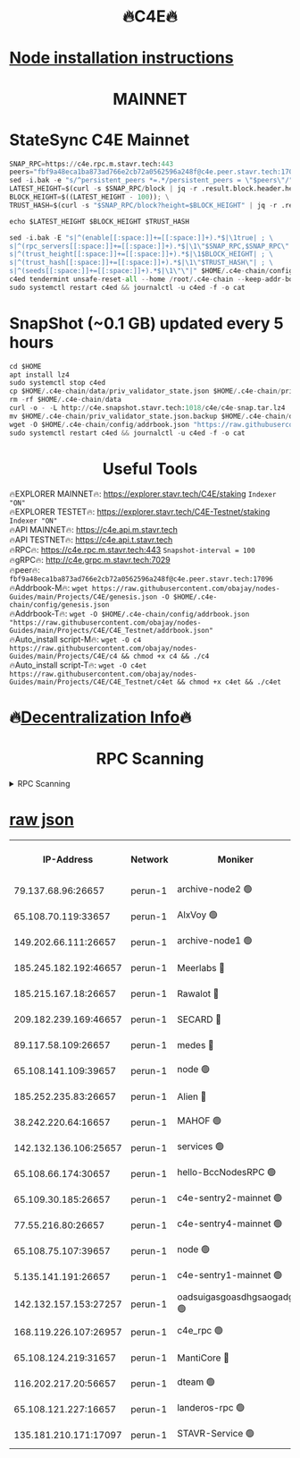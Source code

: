 <h1 align="center"> 🔥C4E🔥</h1>

[Node installation instructions](https://github.com/obajay/nodes-Guides/tree/main/Projects/C4E)
=

<h1 align="center"> MAINNET</h1>

# StateSync C4E Mainnet
```python
SNAP_RPC=https://c4e.rpc.m.stavr.tech:443
peers="fbf9a48eca1ba873ad766e2cb72a0562596a248f@c4e.peer.stavr.tech:17096"
sed -i.bak -e "s/^persistent_peers *=.*/persistent_peers = \"$peers\"/" $HOME/.c4e-chain/config/config.toml
LATEST_HEIGHT=$(curl -s $SNAP_RPC/block | jq -r .result.block.header.height); \
BLOCK_HEIGHT=$((LATEST_HEIGHT - 100)); \
TRUST_HASH=$(curl -s "$SNAP_RPC/block?height=$BLOCK_HEIGHT" | jq -r .result.block_id.hash)

echo $LATEST_HEIGHT $BLOCK_HEIGHT $TRUST_HASH

sed -i.bak -E "s|^(enable[[:space:]]+=[[:space:]]+).*$|\1true| ; \
s|^(rpc_servers[[:space:]]+=[[:space:]]+).*$|\1\"$SNAP_RPC,$SNAP_RPC\"| ; \
s|^(trust_height[[:space:]]+=[[:space:]]+).*$|\1$BLOCK_HEIGHT| ; \
s|^(trust_hash[[:space:]]+=[[:space:]]+).*$|\1\"$TRUST_HASH\"| ; \
s|^(seeds[[:space:]]+=[[:space:]]+).*$|\1\"\"|" $HOME/.c4e-chain/config/config.toml
c4ed tendermint unsafe-reset-all --home /root/.c4e-chain --keep-addr-book
sudo systemctl restart c4ed && journalctl -u c4ed -f -o cat
```
# SnapShot (~0.1 GB) updated every 5 hours
```python
cd $HOME
apt install lz4
sudo systemctl stop c4ed
cp $HOME/.c4e-chain/data/priv_validator_state.json $HOME/.c4e-chain/priv_validator_state.json.backup
rm -rf $HOME/.c4e-chain/data
curl -o - -L http://c4e.snapshot.stavr.tech:1018/c4e/c4e-snap.tar.lz4 | lz4 -c -d - | tar -x -C $HOME/.c4e-chain --strip-components 2
mv $HOME/.c4e-chain/priv_validator_state.json.backup $HOME/.c4e-chain/data/priv_validator_state.json
wget -O $HOME/.c4e-chain/config/addrbook.json "https://raw.githubusercontent.com/obajay/nodes-Guides/main/Projects/C4E/addrbook.json"
sudo systemctl restart c4ed && journalctl -u c4ed -f -o cat
```
 <h1 align="center"> Useful Tools</h1>

🔥EXPLORER MAINNET🔥:  https://explorer.stavr.tech/C4E/staking            `Indexer "ON"` \
🔥EXPLORER TESTET🔥:   https://explorer.stavr.tech/C4E-Testnet/staking     `Indexer "ON"` \
🔥API MAINNET🔥:       https://c4e.api.m.stavr.tech \
🔥API TESTNET🔥:       https://c4e.api.t.stavr.tech \
🔥RPC🔥:               https://c4e.rpc.m.stavr.tech:443                  `Snapshot-interval = 100` \
🔥gRPC🔥:              http://c4e.grpc.m.stavr.tech:7029 \
🔥peer🔥:              `fbf9a48eca1ba873ad766e2cb72a0562596a248f@c4e.peer.stavr.tech:17096` \
🔥Addrbook-M🔥:    ```wget https://raw.githubusercontent.com/obajay/nodes-Guides/main/Projects/C4E/genesis.json -O $HOME/.c4e-chain/config/genesis.json``` \
🔥Addrbook-T🔥:    ```wget -O $HOME/.c4e-chain/config/addrbook.json "https://raw.githubusercontent.com/obajay/nodes-Guides/main/Projects/C4E/C4E_Testnet/addrbook.json"``` \
🔥Auto_install script-M🔥: ```wget -O c4 https://raw.githubusercontent.com/obajay/nodes-Guides/main/Projects/C4E/c4 && chmod +x c4 && ./c4``` \
🔥Auto_install script-T🔥: ```wget -O c4et https://raw.githubusercontent.com/obajay/nodes-Guides/main/Projects/C4E/C4E_Testnet/c4et && chmod +x c4et && ./c4et```

🔥[Decentralization Info](https://github.com/obajay/StateSync-snapshots/tree/main/Projects/C4E/Decentralization)🔥
=

<h1 align="center"> RPC Scanning</h1>

<details>
<summary>RPC Scanning</summary>

<h2 align="center"> We scan nodes in real time every 4 hours. And we provide the final result of RPC endpoints.
We cannot influence the operation of these nodes in any way. </h2>


```python
If Voting Power is higher than 0 --> then the Node is a validator of the network and may be subject to attack and be a potential threat to the chain.
```
```python
We marked such validators with a red symbol
```

</details>

[raw json](https://rpc-check.c4e.stavr.tech/c4e/rpc-c4e-result.json)
=



<table><tr><th>IP-Address</th><th>Network</th><th>Moniker</th><th>Latest Block Height</th><th>Earliest Block Height</th><th>Catching Up</th><th>Tx Index</th><th>Voting Power</th><th>Scan Time</th></tr><tr><td>79.137.68.96:26657</td><td>perun-1</td><td>archive-node2 🟢</td><td>7748712</td><td>1</td><td>False</td><td>on</td><td>0</td><td>2024-03-26T08:48:38.719555412UTC</td></tr><tr><td>65.108.70.119:33657</td><td>perun-1</td><td>AlxVoy 🟢</td><td>7748714</td><td>1</td><td>False</td><td>on</td><td>0</td><td>2024-03-26T08:48:52.741185478UTC</td></tr><tr><td>149.202.66.111:26657</td><td>perun-1</td><td>archive-node1 🟢</td><td>7748717</td><td>1</td><td>False</td><td>on</td><td>0</td><td>2024-03-26T08:49:08.990580447UTC</td></tr><tr><td>185.245.182.192:46657</td><td>perun-1</td><td>Meerlabs 🔴</td><td>7748718</td><td>1051501</td><td>False</td><td>on</td><td>344615</td><td>2024-03-26T08:49:14.020798685UTC</td></tr><tr><td>185.215.167.18:26657</td><td>perun-1</td><td>Rawalot 🔴</td><td>7748719</td><td>1090501</td><td>False</td><td>on</td><td>450091</td><td>2024-03-26T08:49:24.754666451UTC</td></tr><tr><td>209.182.239.169:46657</td><td>perun-1</td><td>SECARD 🔴</td><td>7748716</td><td>2616101</td><td>False</td><td>off</td><td>749308</td><td>2024-03-26T08:49:04.364042111UTC</td></tr><tr><td>89.117.58.109:26657</td><td>perun-1</td><td>medes 🔴</td><td>7748719</td><td>2826001</td><td>False</td><td>off</td><td>891025</td><td>2024-03-26T08:49:20.407911430UTC</td></tr><tr><td>65.108.141.109:39657</td><td>perun-1</td><td>node 🟢</td><td>7748712</td><td>5303301</td><td>False</td><td>on</td><td>0</td><td>2024-03-26T08:48:41.038444291UTC</td></tr><tr><td>185.252.235.83:26657</td><td>perun-1</td><td>Alien 🔴</td><td>7748717</td><td>6502501</td><td>False</td><td>on</td><td>648215</td><td>2024-03-26T08:49:09.256061375UTC</td></tr><tr><td>38.242.220.64:16657</td><td>perun-1</td><td>MAHOF 🟢</td><td>7748717</td><td>6885501</td><td>False</td><td>on</td><td>0</td><td>2024-03-26T08:49:06.693881947UTC</td></tr><tr><td>142.132.136.106:25657</td><td>perun-1</td><td>services 🟢</td><td>7748715</td><td>7012001</td><td>False</td><td>on</td><td>0</td><td>2024-03-26T08:48:55.332088032UTC</td></tr><tr><td>65.108.66.174:30657</td><td>perun-1</td><td>hello-BccNodesRPC 🟢</td><td>7089725</td><td>7089601</td><td>False</td><td>on</td><td>0</td><td>2024-03-26T08:48:53.049675257UTC</td></tr><tr><td>65.109.30.185:26657</td><td>perun-1</td><td>c4e-sentry2-mainnet 🟢</td><td>7748718</td><td>7284001</td><td>False</td><td>on</td><td>0</td><td>2024-03-26T08:49:13.729094314UTC</td></tr><tr><td>77.55.216.80:26657</td><td>perun-1</td><td>c4e-sentry4-mainnet 🟢</td><td>7748714</td><td>7297001</td><td>False</td><td>on</td><td>0</td><td>2024-03-26T08:48:52.445749555UTC</td></tr><tr><td>65.108.75.107:39657</td><td>perun-1</td><td>node 🟢</td><td>7748715</td><td>7300001</td><td>False</td><td>on</td><td>0</td><td>2024-03-26T08:48:55.661785570UTC</td></tr><tr><td>5.135.141.191:26657</td><td>perun-1</td><td>c4e-sentry1-mainnet 🟢</td><td>7748712</td><td>7300501</td><td>False</td><td>on</td><td>0</td><td>2024-03-26T08:48:37.913070293UTC</td></tr><tr><td>142.132.157.153:27257</td><td>perun-1</td><td>oadsuigasgoasdhgsaogadg 🟢</td><td>7748711</td><td>7574001</td><td>False</td><td>on</td><td>0</td><td>2024-03-26T08:48:35.606109838UTC</td></tr><tr><td>168.119.226.107:26957</td><td>perun-1</td><td>c4e_rpc 🟢</td><td>7748713</td><td>7648713</td><td>False</td><td>on</td><td>0</td><td>2024-03-26T08:48:45.704302554UTC</td></tr><tr><td>65.108.124.219:31657</td><td>perun-1</td><td>MantiCore 🔴</td><td>7748714</td><td>7648714</td><td>False</td><td>off</td><td>730015</td><td>2024-03-26T08:48:52.126971923UTC</td></tr><tr><td>116.202.217.20:56657</td><td>perun-1</td><td>dteam 🟢</td><td>7748712</td><td>7660701</td><td>False</td><td>on</td><td>0</td><td>2024-03-26T08:48:38.419145243UTC</td></tr><tr><td>65.108.121.227:16657</td><td>perun-1</td><td>landeros-rpc 🟢</td><td>7748712</td><td>7744501</td><td>False</td><td>on</td><td>0</td><td>2024-03-26T08:48:38.212952083UTC</td></tr><tr><td>135.181.210.171:17097</td><td>perun-1</td><td>STAVR-Service 🟢</td><td>7748715</td><td>7747801</td><td>False</td><td>on</td><td>0</td><td>2024-03-26T08:48:55.975443902UTC</td></tr></table>

